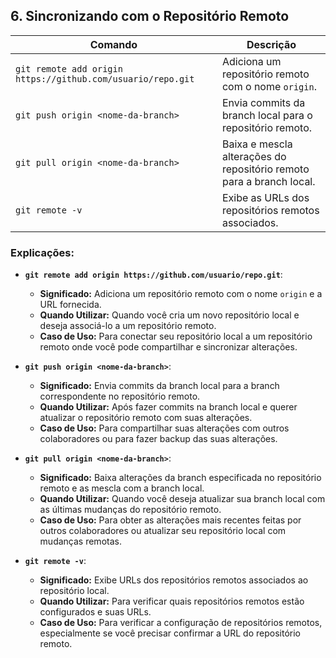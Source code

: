 ## 6. Sincronizando com o Repositório Remoto

| Comando                                     | Descrição                                                    |
|---------------------------------------------|--------------------------------------------------------------|
| `git remote add origin https://github.com/usuario/repo.git` | Adiciona um repositório remoto com o nome `origin`.           |
| `git push origin <nome-da-branch>`         | Envia commits da branch local para o repositório remoto.    |
| `git pull origin <nome-da-branch>`         | Baixa e mescla alterações do repositório remoto para a branch local. |
| `git remote -v`                            | Exibe as URLs dos repositórios remotos associados.           |

### Explicações:

- **`git remote add origin https://github.com/usuario/repo.git`**:
  - **Significado:** Adiciona um repositório remoto com o nome `origin` e a URL fornecida.
  - **Quando Utilizar:** Quando você cria um novo repositório local e deseja associá-lo a um repositório remoto.
  - **Caso de Uso:** Para conectar seu repositório local a um repositório remoto onde você pode compartilhar e sincronizar alterações.

- **`git push origin <nome-da-branch>`**:
  - **Significado:** Envia commits da branch local para a branch correspondente no repositório remoto.
  - **Quando Utilizar:** Após fazer commits na branch local e querer atualizar o repositório remoto com suas alterações.
  - **Caso de Uso:** Para compartilhar suas alterações com outros colaboradores ou para fazer backup das suas alterações.

- **`git pull origin <nome-da-branch>`**:
  - **Significado:** Baixa alterações da branch especificada no repositório remoto e as mescla com a branch local.
  - **Quando Utilizar:** Quando você deseja atualizar sua branch local com as últimas mudanças do repositório remoto.
  - **Caso de Uso:** Para obter as alterações mais recentes feitas por outros colaboradores ou atualizar seu repositório local com mudanças remotas.

- **`git remote -v`**:
  - **Significado:** Exibe URLs dos repositórios remotos associados ao repositório local.
  - **Quando Utilizar:** Para verificar quais repositórios remotos estão configurados e suas URLs.
  - **Caso de Uso:** Para verificar a configuração de repositórios remotos, especialmente se você precisar confirmar a URL do repositório remoto.